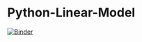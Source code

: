 # Python-Linear-Model


[![Binder](https://mybinder.org/badge_logo.svg)](https://mybinder.org/v2/gh/gunsch3/Python-Linear-Model.git/HEAD)

